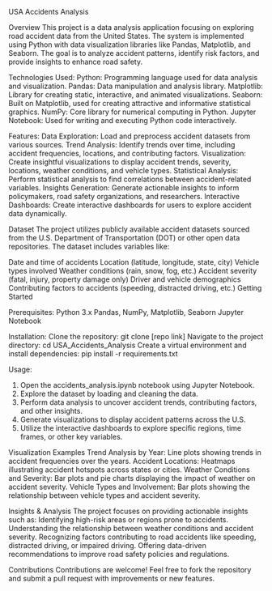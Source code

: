 USA Accidents Analysis

Overview
  This project is a data analysis application focusing on exploring road accident data from the United States. The system is implemented using Python with data visualization libraries like Pandas, Matplotlib, and Seaborn. The goal is to analyze accident patterns, identify risk factors, and provide insights to enhance road safety.

Technologies Used:
  Python: Programming language used for data analysis and visualization.
  Pandas: Data manipulation and analysis library.
  Matplotlib: Library for creating static, interactive, and animated visualizations.
  Seaborn: Built on Matplotlib, used for creating attractive and informative statistical graphics.
  NumPy: Core library for numerical computing in Python.
  Jupyter Notebook: Used for writing and executing Python code interactively.

Features:
  Data Exploration: Load and preprocess accident datasets from various sources.
  Trend Analysis: Identify trends over time, including accident frequencies, locations, and contributing factors.
  Visualization: Create insightful visualizations to display accident trends, severity, locations, weather conditions, and vehicle types.
  Statistical Analysis: Perform statistical analysis to find correlations between accident-related variables.
  Insights Generation: Generate actionable insights to inform policymakers, road safety organizations, and researchers.
  Interactive Dashboards: Create interactive dashboards for users to explore accident data dynamically.
  
Dataset
  The project utilizes publicly available accident datasets sourced from the U.S. Department of Transportation (DOT) or other open data repositories. The dataset includes variables like:

  Date and time of accidents
  Location (latitude, longitude, state, city)
  Vehicle types involved
  Weather conditions (rain, snow, fog, etc.)
  Accident severity (fatal, injury, property damage only)
  Driver and vehicle demographics
  Contributing factors to accidents (speeding, distracted driving, etc.)
  Getting Started
  
Prerequisites:
  Python 3.x
  Pandas, NumPy, Matplotlib, Seaborn
  Jupyter Notebook
  
Installation:
Clone the repository: git clone [repo link]
Navigate to the project directory: cd USA_Accidents_Analysis
Create a virtual environment and install dependencies: pip install -r requirements.txt

Usage:
1. Open the accidents_analysis.ipynb notebook using Jupyter Notebook.
2. Explore the dataset by loading and cleaning the data.
3. Perform data analysis to uncover accident trends, contributing factors, and other insights.
4. Generate visualizations to display accident patterns across the U.S.
5. Utilize the interactive dashboards to explore specific regions, time frames, or other key variables.

Visualization Examples
  Trend Analysis by Year: Line plots showing trends in accident frequencies over the years.
  Accident Locations: Heatmaps illustrating accident hotspots across states or cities.
  Weather Conditions and Severity: Bar plots and pie charts displaying the impact of weather on accident severity.
  Vehicle Types and Involvement: Bar plots showing the relationship between vehicle types and accident severity.

Insights & Analysis
  The project focuses on providing actionable insights such as:
  Identifying high-risk areas or regions prone to accidents.
  Understanding the relationship between weather conditions and accident severity.
  Recognizing factors contributing to road accidents like speeding, distracted driving, or impaired driving.
  Offering data-driven recommendations to improve road safety policies and regulations.

Contributions
  Contributions are welcome! Feel free to fork the repository and submit a pull request with improvements or new features.
